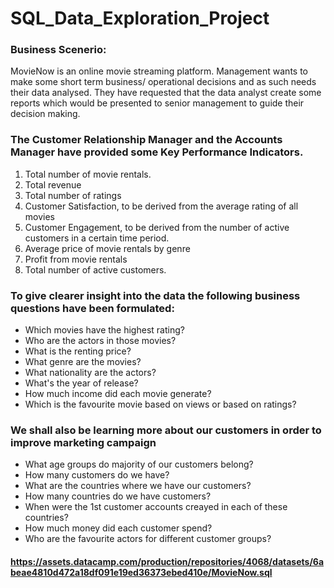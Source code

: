 # SQL_Data_Exploration_Project

### Business Scenerio:
MovieNow is an online movie streaming platform. Management wants to make some short term business/ operational decisions and as such needs their data analysed. They have requested that the data analyst create some reports which would be presented to senior management to guide their decision making. 


### The Customer Relationship Manager and the Accounts Manager have provided some Key Performance Indicators. 
1. Total number of movie rentals.
2. Total revenue
3. Total number of ratings
4. Customer Satisfaction, to be derived from the average rating of all movies
5. Customer Engagement, to be derived from the number of active customers in a certain time period.
6. Average price of movie rentals by genre
7. Profit from movie rentals
8. Total number of active customers.



### To give clearer insight into the data the following business questions have been formulated:
* Which movies have the highest rating? 
* Who are the actors in those movies?
* What is the renting price?
* What genre are the movies?
* What nationality are the actors?
*  What's the year of release?
*  How much income did each movie generate?
*  Which is the favourite movie based on views or based on ratings?


### We shall also be learning more about our customers in order to improve marketing campaign
* What age groups do majority of our customers belong?
* How many customers do we have?
* What are the countries where we have our customers?
* How many countries do we have customers?
* When were the 1st customer accounts creayed in each of these countries?
* How much money did each customer spend?
* Who are the favourite actors for different customer groups?




#### https://assets.datacamp.com/production/repositories/4068/datasets/6abeae4810d472a18df091e19ed36373ebed410e/MovieNow.sql
